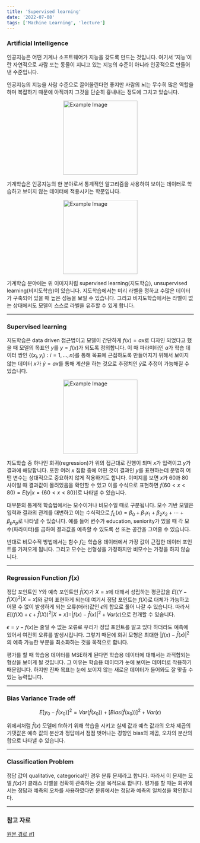 ```yaml
---
title: 'Supervised learning'
date: '2022-07-08'
tags: ['Machine Learning', 'lecture']
---
```


### Artificial Intelligence

인공지능은 어떤 기계나 소프트웨어가 지능을 갖도록 만드는 것입니다. 여기서 '지능'이란 자연적으로 사람 또는 동물이 지니고 있는 지능의 수준이 아니라 인공적으로 만들어 낸 수준입니다.

인공지능의 지능을 사람 수준으로 끌어올린다면 좋지만 사람의 뇌는 무수히 많은 역할을 하며 복잡하기 때문에 아직까지 그것을 단순히 흉내내는 정도에 그치고 있습니다.

<img src="https://i0.wp.com/www.phdata.io/wp-content/uploads/2022/03/Data-Science-Terms-You-Should-Know-The-Difference-Between-AI-ML-and-DL-Image-1.png" alt="Example Image" style="display: block; margin: 0 auto; height:200;" />

기계학습은 인공지능의 한 분야로서 통계적인 알고리즘을 사용하여 보이는 데이터로 학습하고 보이지 않는 데이터에 적용시키는 학문입니다.

<img src="https://cdn.prod.website-files.com/614c82ed388d53640613982e/63ef769f6a877d715fa75008_supervised%20vs%20Unsupervised%20learning.jpg" alt="Example Image" style="display: block; margin: 0 auto; height:200;" />

기계학습 분야에는 위 이미지처럼 supervised learning(지도학습), unsupervised learning(비지도학습)이 있습니다. 지도학습에서는 미리 라벨을 정하고 수많은 데이터가 구축되어 있을 때 높은 성능을 보일 수 있습니다. 그리고 비지도학습에서는 라벨이 없는 상태에서도 모델이 스스로 라벨을 유추할 수 있게 합니다.

---

### Supervised learning

지도학습은 data driven 접근법이고 모델이 간단하게 $f(x)=ax$로 디자인 되었다고 했을 때 모델의 목표인 $y$를 $y=f(x)$가 되도록 정의합니다. 이 때 파라미터인 $a$가 학습 데이터 쌍인 $\{(x_i,y_i) : i=1, \dots, n\}$를 통해 목표에 근접하도록 만들어지기 위해서 보이지 않는 데이터 $x$가 $\hat{y}=ax$를 통해 계산을 하는 것으로 추정치인 $\hat{y}$로 추정이 가능해질 수 있습니다.

<img src="https://louis.pressbooks.pub/app/uploads/sites/63/2023/07/8.8-01.png" alt="Example Image" style="display: block; margin: 0 auto; height:200;" />

지도학습 중 하나인 회귀(regression)가 위의 접근대로 진행이 되며 $x$가 입력이고 $y$가 결과에 해당합니다. 또한 여러 $x$ 집합 중에 어떤 것이 결과인 $y$를 표현하는데 분명히 어떤 변수는 상대적으로 중요하지 않게 작용하기도 합니다. 이미지를 보면 $x$가 $60$과 $80$ 사이일 때 결과값이 몰려있음을 확인할 수 있고 이를 수식으로 표현하면 $f(60<x<80)=E(y|x=\{60<x<80\})$로 나타낼 수 있습니다.

대부분의 통계적 학습법에서는 모수이거나 비모수일 때로 구분됩니다. 모수 기반 모델은 입력과 결과의 관계를 대변하고 이는 수식적으로 $f_L(x)=\beta_0 + \beta_1 x_1 + \beta_2 x_2 + \cdots + \beta_p x_p$로 나타낼 수 있습니다. 예를 들어 변수가 education, seniority가 있을 때 각 모수(파라미터)를 곱하여 결과값을 예측할 수 있도록 선 또는 공간을 그어줄 수 있습니다.

반대로 비모수적 방법에서는 함수 $f$는 학습용 데이터에서 가장 값이 근접한 데이터 포인트를 가져오게 됩니다. 그리고 모수는 선형성을 가정하지만 비모수는 가정을 하지 않습니다.

---

### Regression Function $f(x)$

정답 포인트인 $Y$와 예측 포인트인 $\bar{f}(X)$가 $X=x$에 대해서 성립하는 평균값을 $E[(Y-\bar{f}(X))^2|X=x]$와 같이 표현하게 되는데 여기서 정답 포인트는 $f(X)$로 대체가 가능하고 어쩔 수 없이 발생하게 되는 오류(애러)값인 $\epsilon$의 합으로 풀어 나갈 수 있습니다. 따라서 $E[(f(X) + \epsilon + \bar{f}(X))^2|X=x]=|f(x)-\bar{f}(x)|^2+Var(\epsilon)$으로 전개할 수 있습니다.

$\epsilon=y-f(x)$는 줄일 수 없는 오류로 우리가 정답 포인트를 알고 있다 하더라도 예측에 있어서 여전히 오류를 발생시킵니다. 그렇기 때문에 회귀 모형은 최대한 $|f(x)-\bar{f}(x)|^2$의 예측 가능한 부분을 최소화하는 것을 목적으로 합니다.

평가를 할 때 학습용 데이터를 MSE하게 된다면 학습용 데이터에 대해서는 과적합되는 형상을 보이게 될 것입니다. 그 이유는 학습용 데이터가 눈에 보이는 데이터로 작용하기 때문입니다. 하지만 진짜 목표는 눈에 보이지 않는 새로운 데이터가 들어와도 잘 맞출 수 있는 능력입니다.

---

### Bias Variance Trade off

$$
E[y_0-\bar{f}(x_0)]^2=Var(\bar{f}(x_0)) + [Bias(\bar{f}(x_0))]^2 + Var(\epsilon)
$$

위에서처럼 $\bar{f}(x)$ 모델에 fit하기 위해 학습을 시키고 실제 값과 예측 값과의 오차 제곱의 기댓값은 예측 값의 분산과 정답에서 점점 벗어나는 경향인 bias의 제곱, 오차의 분산의 합으로 나타낼 수 있습니다.

---

### Classification Problem

정답 값이 qualitative, categorical인 경우 분류 문제라고 합니다. 따라서 이 문제는 모델 $f(x)$가 클래스 라벨을 정확히 관측하는 것을 목적으로 합니다. 평가를 할 때는 회귀에서는 정답과 예측의 오차를 사용하였다면 분류에서는 정답과 예측의 일치성을 확인합니다.

---

### 참고 자료

[원본 경로 #1](https://youtu.be/t4mnIljwN7M?si=4JphpNxaFO8PF_tZ)